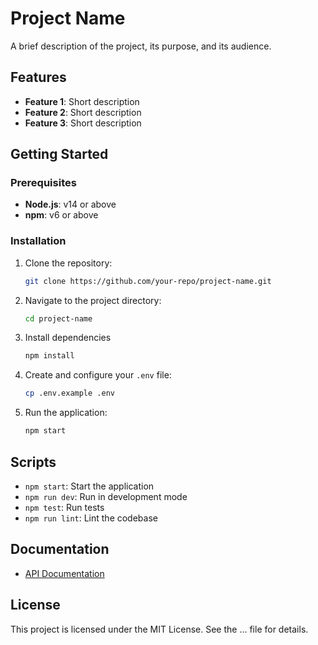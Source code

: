 # Project Name

A brief description of the project, its purpose, and its audience.

## Features

- **Feature 1**: Short description
- **Feature 2**: Short description
- **Feature 3**: Short description

## Getting Started

### Prerequisites

- **Node.js**: v14 or above
- **npm**: v6 or above

### Installation

1. Clone the repository:

    ```bash
    git clone https://github.com/your-repo/project-name.git
    ```

2. Navigate to the project directory:

    ```bash
    cd project-name
    ```

3. Install dependencies

    ```bash
    npm install
    ```

4. Create and configure your `.env` file:

    ```bash
    cp .env.example .env
    ```

5. Run the application:

    ```bash
    npm start
    ```

## Scripts

- `npm start`: Start the application
- `npm run dev`: Run in development mode
- `npm test`: Run tests
- `npm run lint`: Lint the codebase

## Documentation

- [API Documentation](./docs/api.md)

## License

This project is licensed under the MIT License. See the ... file for details.
